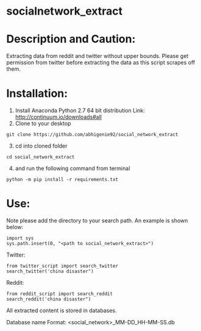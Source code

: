# socialnetwork_extract
Description and Caution:
===============
Extracting data from reddit and twitter without upper bounds.
Please get permission from twitter before extracting the data as this script scrapes off them. 

Installation:
===============
1. Install Anaconda Python 2.7 64 bit distribution Link: http://continuum.io/downloads#all
2. Clone to your desktop

```
git clone https://github.com/abhigenie92/social_network_extract
```
3. cd into cloned folder 
```
cd social_network_extract
```
4. and run the following command from terminal
```
python -m pip install -r requirements.txt
```

Use:
===============
Note please add the directory to your search path. An example is shown below:
```
import sys
sys.path.insert(0, "<path to social_network_extract>")
```
Twitter:
```
from twitter_script import search_twitter
search_twitter('china disaster")
```
Reddit:
```
from reddit_script import search_reddit
search_reddit('china disaster")
```
All extracted content is stored in databases.

Database name Format: <social_network>_MM-DD_HH-MM-SS.db
